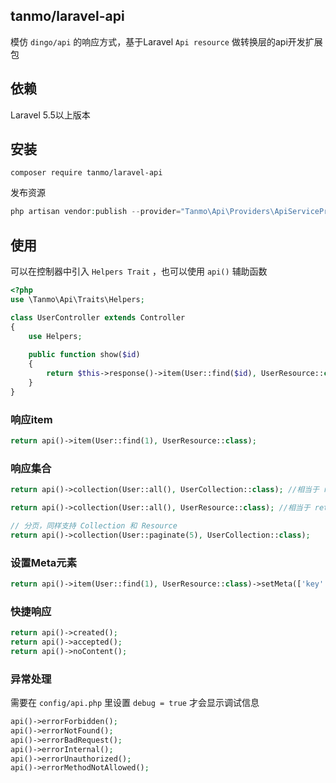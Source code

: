 tanmo/laravel-api
---

模仿 `dingo/api` 的响应方式，基于Laravel `Api resource` 做转换层的api开发扩展包

依赖
---
Laravel 5.5以上版本

安装
---
```
composer require tanmo/laravel-api
```

发布资源
```php
php artisan vendor:publish --provider="Tanmo\Api\Providers\ApiServiceProvider"
```

使用
---
可以在控制器中引入 `Helpers Trait` ，也可以使用 `api()` 辅助函数

```php
<?php
use \Tanmo\Api\Traits\Helpers;

class UserController extends Controller
{
    use Helpers;
    
    public function show($id)
    {
        return $this->response()->item(User::find($id), UserResource::class);
    }
}
```

### 响应item
```php
return api()->item(User::find(1), UserResource::class);
```

### 响应集合
```php
return api()->collection(User::all(), UserCollection::class); //相当于 return new UserCollection(User::all());
```

```php
return api()->collection(User::all(), UserResource::class); //相当于 return UserResource::collection(User::all())
```

```php
// 分页，同样支持 Collection 和 Resource
return api()->collection(User::paginate(5), UserCollection::class);
```

### 设置Meta元素
```php
return api()->item(User::find(1), UserResource::class)->setMeta(['key' => 'value'])
```

### 快捷响应
```php
return api()->created();
return api()->accepted();
return api()->noContent();
```

### 异常处理
需要在 `config/api.php` 里设置 `debug = true` 才会显示调试信息

```php
api()->errorForbidden();
api()->errorNotFound();
api()->errorBadRequest();
api()->errorInternal();
api()->errorUnauthorized();
api()->errorMethodNotAllowed();
```